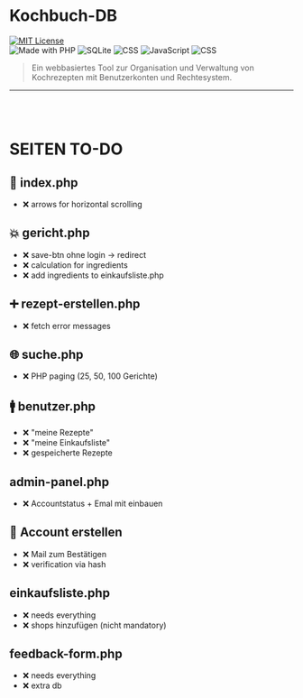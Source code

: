 # Kochbuch-DB

[![MIT License](https://img.shields.io/badge/license-MIT-green.svg)](LICENSE)<br>
![Made with PHP](https://img.shields.io/badge/PHP-8.x-blue)
![SQLite](https://img.shields.io/badge/Database-SQLite-lightgrey)
![CSS](https://img.shields.io/badge/Style-CSS-blueviolet)
![JavaScript](https://img.shields.io/badge/Frontend-JavaScript-yellow)
![CSS](https://img.shields.io/badge/Frontend-HTML-orange)

> Ein webbasiertes Tool zur Organisation und Verwaltung von Kochrezepten mit Benutzerkonten und Rechtesystem.

---
<br><br>

# SEITEN TO-DO
## 🎯 index.php
 - ❌ arrows for horizontal scrolling

## 💥 gericht.php
 - ❌ save-btn ohne login -> redirect
 - ❌ calculation for ingredients
 - ❌ add ingredients to einkaufsliste.php

## ➕ rezept-erstellen.php
 - ❌ fetch error messages

## 🌐 suche.php
 - ❌ PHP paging (25, 50, 100 Gerichte)

## 🚹 benutzer.php
 - ❌ "meine Rezepte"
 - ❌ "meine Einkaufsliste"
 - ❌ gespeicherte Rezepte

## admin-panel.php
 - ❌ Accountstatus + Emal mit einbauen

## 🔄 Account erstellen
 - ❌ Mail zum Bestätigen
 - ❌ verification via hash

## einkaufsliste.php
 - ❌ needs everything
 - ❌ shops hinzufügen (nicht mandatory)

## feedback-form.php
 - ❌ needs everything
 - ❌ extra db
